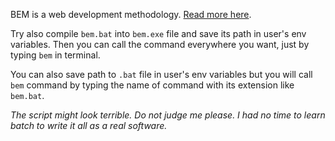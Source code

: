 BEM is a web development methodology. [Read more here](https://en.bem.info/).

Try also compile `bem.bat` into `bem.exe` file and save its path in user's env variables.
Then you can call the command everywhere you want, just by typing `bem` in terminal.

You can also save path to `.bat` file in user's env variables but you will call `bem` command by typing the name of command with its extension like
`bem.bat`.

_The script might look terrible.
Do not judge me please.
I had no time to learn batch to write it all as a real software._
